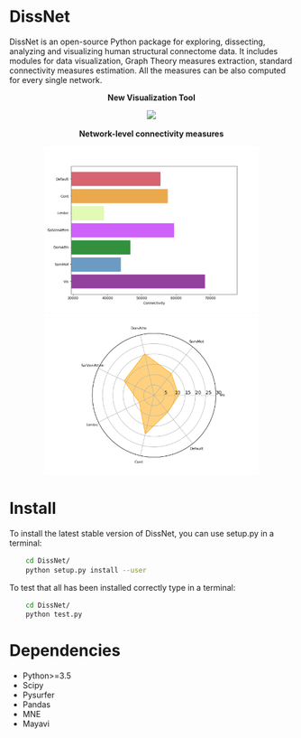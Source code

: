# DissNet

DissNet is an open-source Python package for exploring, dissecting, analyzing
and visualizing human structural connectome data. It includes modules for data
visualization, Graph Theory measures extraction, standard connectivity measures
estimation. All the measures can be also computed for every single network.

<p align="center">
    <b>New Visualization Tool</b>
</p>  
<p align="center">
    <img src="https://github.com/Davi1990/DissNet/blob/main/docs/video.gif" width="380"/>
</p>

<p align="center">
    <b>Network-level connectivity measures</b>
</p>
<p align="center">
    <img src="https://github.com/Davi1990/DissNet/blob/main/docs/network.png" width="380"/> <img src="https://github.com/Davi1990/DissNet/blob/main/docs/spider_plot.png" width="380"/>
</p>



# Install
To install the latest stable version of DissNet, you can use setup.py in a terminal:

```bash
    cd DissNet/
    python setup.py install --user
```

To test that all has been installed correctly type in a terminal:

```bash
    cd DissNet/
    python test.py
```


# Dependencies
- Python>=3.5
- Scipy
- Pysurfer
- Pandas
- MNE
- Mayavi
